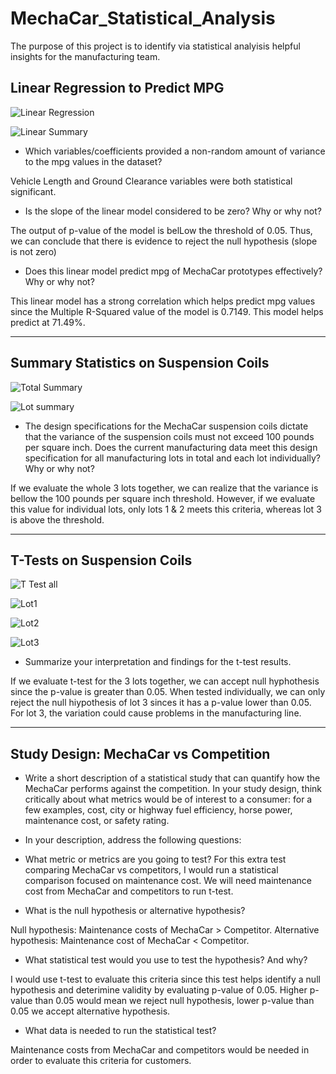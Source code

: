 # MechaCar_Statistical_Analysis

The purpose of this project is to identify via statistical analyisis helpful insights for the manufacturing team.

## Linear Regression to Predict MPG

![Linear Regression](https://user-images.githubusercontent.com/113866707/214742949-26702802-39ca-41ee-b3c5-8ab49ff2ca1b.png)

![Linear Summary](https://user-images.githubusercontent.com/113866707/214743002-d7cd56b6-82d7-40fe-aa18-de36d95d6593.png)

* Which variables/coefficients provided a non-random amount of variance to the mpg values in the dataset?

Vehicle Length and Ground Clearance variables were both statistical significant.


* Is the slope of the linear model considered to be zero? Why or why not?

The output of p-value of the model is belLow the threshold of 0.05. Thus, we can conclude that there is evidence to reject the null hypothesis (slope is not zero)


* Does this linear model predict mpg of MechaCar prototypes effectively? Why or why not?

This linear model has a strong correlation which helps predict mpg values since the Multiple R-Squared value of the model is 0.7149. This model helps predict at 71.49%.


---

## Summary Statistics on Suspension Coils

![Total Summary](https://user-images.githubusercontent.com/113866707/214745202-de7856fc-30e2-48b1-982d-8d15abc190d1.png)

![Lot summary](https://user-images.githubusercontent.com/113866707/214745405-07ab8046-5e9b-4f02-94c9-8a4c6f8ec635.png)

* The design specifications for the MechaCar suspension coils dictate that the variance of the suspension coils must not exceed 100 pounds per square inch. Does the current manufacturing data meet this design specification for all manufacturing lots in total and each lot individually? Why or why not?

If we evaluate the whole 3 lots together, we can realize that the variance is bellow the 100 pounds per square inch threshold. However, if we evaluate this value for individual lots, only lots 1 & 2 meets this criteria, whereas lot 3 is above the threshold.

---

## T-Tests on Suspension Coils

![T Test all](https://user-images.githubusercontent.com/113866707/214746207-3d32ff51-8397-4de8-8cda-c4a8d3b26e72.png)

![Lot1](https://user-images.githubusercontent.com/113866707/214748913-056dded2-d483-4a5f-b7f9-706d0d3fb3f1.png)

![Lot2](https://user-images.githubusercontent.com/113866707/214749133-54940da2-9085-4990-bd89-4396dd13b3c7.png)

![Lot3](https://user-images.githubusercontent.com/113866707/214749283-21124175-d270-48f7-9c17-00431015ccfc.png)

* Summarize your interpretation and findings for the t-test results.

If we evaluate t-test for the 3 lots together, we can accept null hyphothesis since the p-value is greater than 0.05. When tested individually, we can only reject the null hiypothesis of lot 3 sinces it has a p-value lower than 0.05. For lot 3, the variation could cause problems in the manufacturing line.

---

## Study Design: MechaCar vs Competition

* Write a short description of a statistical study that can quantify how the MechaCar performs against the competition. In your study design, think critically about what metrics would be of interest to a consumer: for a few examples, cost, city or highway fuel efficiency, horse power, maintenance cost, or safety rating.

* In your description, address the following questions:

- What metric or metrics are you going to test?
For this extra test comparing MechaCar vs competitors, I would run a statistical comparison focused on maintenance cost. We will need maintenance cost from MechaCar and competitors to run t-test.

- What is the null hypothesis or alternative hypothesis?

Null hypothesis: Maintenance costs of MechaCar > Competitor.
Alternative hypothesis: Maintenance cost of MechaCar < Competitor.


- What statistical test would you use to test the hypothesis? And why?

I would use t-test to evaluate this criteria since this test helps identify a null hypothesis and deterimine validity by evaluating p-value of 0.05. Higher p-value than 0.05 would mean we reject null hypothesis, lower p-value than 0.05 we accept alternative hypothesis.

- What data is needed to run the statistical test?

Maintenance costs from MechaCar and competitors would be needed in order to evaluate this criteria for customers.
